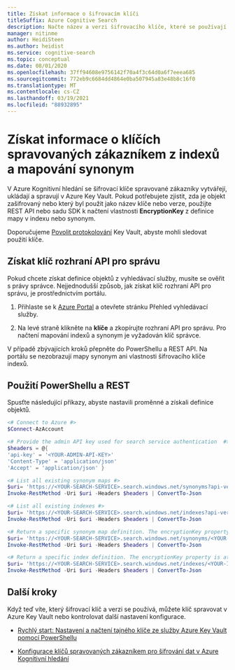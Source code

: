 ```yaml
---
title: Získat informace o šifrovacím klíči
titleSuffix: Azure Cognitive Search
description: Načte název a verzi šifrovacího klíče, které se používají v indexu nebo v mapě synonym, abyste mohli klíč spravovat v Azure Key Vault.
manager: nitinme
author: HeidiSteen
ms.author: heidist
ms.service: cognitive-search
ms.topic: conceptual
ms.date: 08/01/2020
ms.openlocfilehash: 37ff94608e9756142f70a4f3c64d0a6f7eeea685
ms.sourcegitcommit: 772eb9c6684dd4864e0ba507945a83e48b8c16f0
ms.translationtype: MT
ms.contentlocale: cs-CZ
ms.lasthandoff: 03/19/2021
ms.locfileid: "88932895"
---
```

# <a name="get-customer-managed-key-information-from-indexes-and-synonym-maps"></a>Získat informace o klíčích spravovaných zákazníkem z indexů a mapování synonym

V Azure Kognitivní hledání se šifrovací klíče spravované zákazníky vytvářejí, ukládají a spravují v Azure Key Vault. Pokud potřebujete zjistit, zda je objekt zašifrovaný nebo který byl použit jako název klíče nebo verze, použijte REST API nebo sadu SDK k načtení vlastnosti **EncryptionKey** z definice mapy v indexu nebo synonym. 

Doporučujeme [Povolit protokolování](../key-vault/general/logging.md) Key Vault, abyste mohli sledovat použití klíče.

## <a name="get-the-admin-api-key"></a>Získat klíč rozhraní API pro správu

Pokud chcete získat definice objektů z vyhledávací služby, musíte se ověřit s právy správce. Nejjednodušší způsob, jak získat klíč rozhraní API pro správu, je prostřednictvím portálu.

1. Přihlaste se k [Azure Portal](https://portal.azure.com/) a otevřete stránku Přehled vyhledávací služby.

1. Na levé straně klikněte na **klíče** a zkopírujte rozhraní API pro správu. Pro načtení mapování indexů a synonym je vyžadován klíč správce.

V případě zbývajících kroků přepněte do PowerShellu a REST API. Na portálu se nezobrazují mapy synonym ani vlastnosti šifrovacího klíče indexů.

## <a name="use-powershell-and-rest"></a>Použití PowerShellu a REST

Spusťte následující příkazy, abyste nastavili proměnné a získali definice objektů.

```powershell
<# Connect to Azure #>
$Connect-AzAccount

<# Provide the admin API key used for search service authentication  #>
$headers = @{
'api-key' = '<YOUR-ADMIN-API-KEY>'
'Content-Type' = 'application/json'
'Accept' = 'application/json' }

<# List all existing synonym maps #>
$uri= 'https://<YOUR-SEARCH-SERVICE>.search.windows.net/synonyms?api-version=2020-06-30&$select=name'
Invoke-RestMethod -Uri $uri -Headers $headers | ConvertTo-Json

<# List all existing indexes #>
$uri= 'https://<YOUR-SEARCH-SERVICE>.search.windows.net/indexes?api-version=2020-06-30&$select=name'
Invoke-RestMethod -Uri $uri -Headers $headers | ConvertTo-Json

<# Return a specific synonym map definition. The encryptionKey property is at the end #>
$uri= 'https://<YOUR-SEARCH-SERVICE>.search.windows.net/synonyms/<YOUR-SYNONYM-MAP-NAME>?api-version=2020-06-30'
Invoke-RestMethod -Uri $uri -Headers $headers | ConvertTo-Json

<# Return a specific index definition. The encryptionKey property is at the end #>
$uri= 'https://<YOUR-SEARCH-SERVICE>.search.windows.net/indexes/<YOUR-INDEX-NAME>?api-version=2020-06-30'
Invoke-RestMethod -Uri $uri -Headers $headers | ConvertTo-Json
```

## <a name="next-steps"></a>Další kroky

Když teď víte, který šifrovací klíč a verzi se používá, můžete klíč spravovat v Azure Key Vault nebo kontrolovat další nastavení konfigurace.

+ [Rychlý start: Nastavení a načtení tajného klíče ze služby Azure Key Vault pomocí PowerShellu](../key-vault/secrets/quick-create-powershell.md)

+ [Konfigurace klíčů spravovaných zákazníkem pro šifrování dat v Azure Kognitivní hledání](search-security-manage-encryption-keys.md)